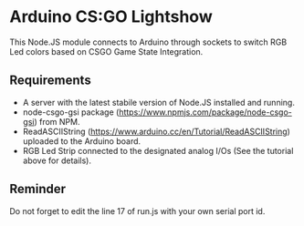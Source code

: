 # Arduino CS:GO Lightshow
This Node.JS module connects to Arduino through sockets to switch RGB Led colors based on CSGO Game State Integration.

## Requirements
* A server with the latest stabile version of Node.JS installed and running.
* node-csgo-gsi package (https://www.npmjs.com/package/node-csgo-gsi) from NPM.
* ReadASCIIString (https://www.arduino.cc/en/Tutorial/ReadASCIIString) uploaded to the Arduino board.
* RGB Led Strip connected to the designated analog I/Os (See the tutorial above for details).

## Reminder
Do not forget to edit the line 17 of run.js with your own serial port id.
